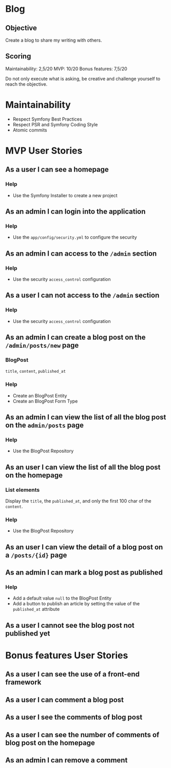 Blog
====

Objective
---------
Create a blog to share my writing with others.

Scoring
-------
Maintainability: 2,5/20
MVP: 10/20
Bonus features: 7,5/20

Do not only execute what is asking, be creative and challenge yourself to reach the objective.

Maintainability
===============

* Respect Symfony Best Practices
* Respect PSR and Symfony Coding Style
* Atomic commits


MVP User Stories
================

As a user I can see a homepage
------------------------------
### Help
* Use the Symfony Installer to create a new project

As an admin I can login into the application
--------------------------------------------
### Help
* Use the `app/config/security.yml` to configure the security

As an admin I can access to the `/admin` section
------------------------------------------------
### Help
* Use the security `access_control` configuration

As a user I can not access to the `/admin` section
--------------------------------------------------
### Help
* Use the security `access_control` configuration

As an admin I can create a blog post on the `/admin/posts/new` page
-------------------------------------------------------------------
### BlogPost
`title`, `content`, `published_at`

### Help
* Create an BlogPost Entity
* Create an BlogPost Form Type

As an admin I can view the list of all the blog post on the `admin/posts` page
------------------------------------------------------------------------------
### Help
* Use the BlogPost Repository

As an user I can view the list of all the blog post on the homepage
----------------------------------------------------------------
### List elements
Display the `title`, the `published_at`, and only the first 100 char of the `content`.
### Help
* Use the BlogPost Repository

As an user I can view the detail of a blog post on a `/posts/{id}` page
--------------------------------------------------------------------

As an admin I can mark a blog post as published
-----------------------------------------------
### Help
* Add a default value `null` to the BlogPost Entity
* Add a button to publish an article by setting the value of the `published_at` attribute

As a user I cannot see the blog post not published yet
------------------------------------------------------


Bonus features User Stories
===========================

As a user I can see the use of a front-end framework
----------------------------------------------------

As a user I can comment a blog post
-----------------------------------

As a user I see the comments of blog post
-----------------------------------------

As a user I can see the number of comments of blog post on the homepage
-----------------------------------------------------------------------

As an admin I can remove a comment
----------------------------------
